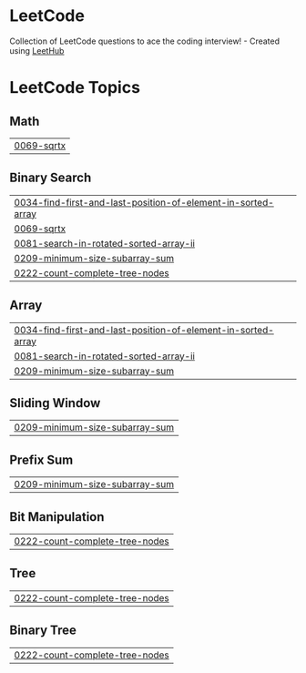 # LeetCode
Collection of LeetCode questions to ace the coding interview! - Created using [LeetHub](https://github.com/QasimWani/LeetHub)

<!---LeetCode Topics Start-->
# LeetCode Topics
## Math
|  |
| ------- |
| [0069-sqrtx](https://github.com/jeontigger/CodingTest/tree/master/0069-sqrtx) |
## Binary Search
|  |
| ------- |
| [0034-find-first-and-last-position-of-element-in-sorted-array](https://github.com/jeontigger/CodingTest/tree/master/0034-find-first-and-last-position-of-element-in-sorted-array) |
| [0069-sqrtx](https://github.com/jeontigger/CodingTest/tree/master/0069-sqrtx) |
| [0081-search-in-rotated-sorted-array-ii](https://github.com/jeontigger/CodingTest/tree/master/0081-search-in-rotated-sorted-array-ii) |
| [0209-minimum-size-subarray-sum](https://github.com/jeontigger/CodingTest/tree/master/0209-minimum-size-subarray-sum) |
| [0222-count-complete-tree-nodes](https://github.com/jeontigger/CodingTest/tree/master/0222-count-complete-tree-nodes) |
## Array
|  |
| ------- |
| [0034-find-first-and-last-position-of-element-in-sorted-array](https://github.com/jeontigger/CodingTest/tree/master/0034-find-first-and-last-position-of-element-in-sorted-array) |
| [0081-search-in-rotated-sorted-array-ii](https://github.com/jeontigger/CodingTest/tree/master/0081-search-in-rotated-sorted-array-ii) |
| [0209-minimum-size-subarray-sum](https://github.com/jeontigger/CodingTest/tree/master/0209-minimum-size-subarray-sum) |
## Sliding Window
|  |
| ------- |
| [0209-minimum-size-subarray-sum](https://github.com/jeontigger/CodingTest/tree/master/0209-minimum-size-subarray-sum) |
## Prefix Sum
|  |
| ------- |
| [0209-minimum-size-subarray-sum](https://github.com/jeontigger/CodingTest/tree/master/0209-minimum-size-subarray-sum) |
## Bit Manipulation
|  |
| ------- |
| [0222-count-complete-tree-nodes](https://github.com/jeontigger/CodingTest/tree/master/0222-count-complete-tree-nodes) |
## Tree
|  |
| ------- |
| [0222-count-complete-tree-nodes](https://github.com/jeontigger/CodingTest/tree/master/0222-count-complete-tree-nodes) |
## Binary Tree
|  |
| ------- |
| [0222-count-complete-tree-nodes](https://github.com/jeontigger/CodingTest/tree/master/0222-count-complete-tree-nodes) |
<!---LeetCode Topics End-->